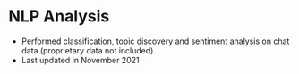 # NLP Analysis

- Performed classification, topic discovery and sentiment analysis on chat data (proprietary data not included).
- Last updated in November 2021
